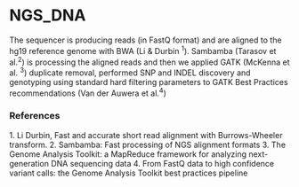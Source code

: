 <h1>NGS_DNA</h1>

The sequencer is producing reads (in FastQ format) and are aligned to the hg19 reference genome with BWA (Li & Durbin <sup>1</sup>).
Sambamba (Tarasov et al.<sup>2</sup>)  is processing the aligned reads and then we applied GATK (McKenna et al. <sup>3</sup>) duplicate removal,
performed SNP and INDEL discovery and genotyping using standard hard filtering parameters to GATK Best Practices recommendations (Van der Auwera et al.<sup>4</sup>)


<h3>References</h3>
1. Li Durbin, Fast and accurate short read alignment with Burrows-Wheeler transform.
2. Sambamba: Fast processing of NGS alignment formats
3. The Genome Analysis Toolkit: a MapReduce framework for analyzing next-generation DNA sequencing data
4. From FastQ data to high confidence variant calls: the Genome Analysis Toolkit best practices pipeline

